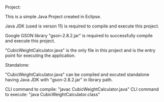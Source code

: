 Project:

This is a simple Java Project created in Eclipse.

Java JDK (used is verson 11) is required to compile and execute this project.

Google GSON library "gson-2.8.2.jar" is required to successfully compile and execute this project.

"CubicWeightCalculator.java" is the only file in this project and is the entry point for executing the application.



Standalone:

"CubicWeightCalculator.java" can be compiled and excuted standalone having Java JDK with "gson-2.8.2.jar" in library path.

CLI command to compile: "javac CubicWeightCalculator.java"
CLI command to execute: "java CubicWeightCalculator.class"
